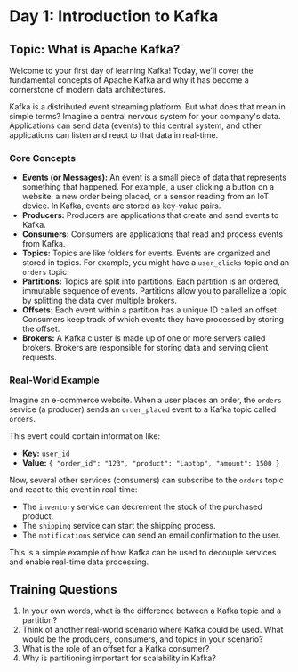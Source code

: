 # Day 1: Introduction to Kafka

## Topic: What is Apache Kafka?

Welcome to your first day of learning Kafka! Today, we'll cover the fundamental concepts of Apache Kafka and why it has become a cornerstone of modern data architectures.

Kafka is a distributed event streaming platform. But what does that mean in simple terms? Imagine a central nervous system for your company's data. Applications can send data (events) to this central system, and other applications can listen and react to that data in real-time.

### Core Concepts

*   **Events (or Messages):** An event is a small piece of data that represents something that happened. For example, a user clicking a button on a website, a new order being placed, or a sensor reading from an IoT device. In Kafka, events are stored as key-value pairs.
*   **Producers:** Producers are applications that create and send events to Kafka.
*   **Consumers:** Consumers are applications that read and process events from Kafka.
*   **Topics:** Topics are like folders for events. Events are organized and stored in topics. For example, you might have a `user_clicks` topic and an `orders` topic.
*   **Partitions:** Topics are split into partitions. Each partition is an ordered, immutable sequence of events. Partitions allow you to parallelize a topic by splitting the data over multiple brokers.
*   **Offsets:** Each event within a partition has a unique ID called an offset. Consumers keep track of which events they have processed by storing the offset.
*   **Brokers:** A Kafka cluster is made up of one or more servers called brokers. Brokers are responsible for storing data and serving client requests.

### Real-World Example

Imagine an e-commerce website. When a user places an order, the `orders` service (a producer) sends an `order_placed` event to a Kafka topic called `orders`.

This event could contain information like:
*   **Key:** `user_id`
*   **Value:** `{ "order_id": "123", "product": "Laptop", "amount": 1500 }`

Now, several other services (consumers) can subscribe to the `orders` topic and react to this event in real-time:
*   The `inventory` service can decrement the stock of the purchased product.
*   The `shipping` service can start the shipping process.
*   The `notifications` service can send an email confirmation to the user.

This is a simple example of how Kafka can be used to decouple services and enable real-time data processing.

## Training Questions

1.  In your own words, what is the difference between a Kafka topic and a partition?
2.  Think of another real-world scenario where Kafka could be used. What would be the producers, consumers, and topics in your scenario?
3.  What is the role of an offset for a Kafka consumer?
4.  Why is partitioning important for scalability in Kafka?
